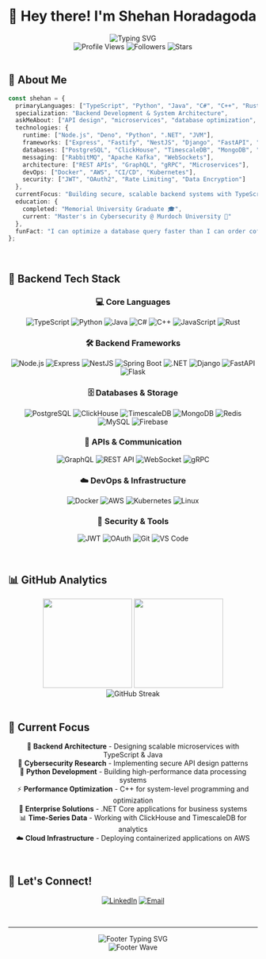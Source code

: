 # 👋 Hey there! I'm **Shehan Horadagoda** 

<div align="center">
  <img src="https://readme-typing-svg.demolab.com?font=Fira+Code&weight=600&size=28&duration=3000&pause=1000&color=00D9FF&center=true&vCenter=true&width=600&lines=Backend+Developer+%F0%9F%9A%80;TypeScript+%26+Python+Expert+%F0%9F%90%8D;Cybersecurity+Enthusiast+%F0%9F%94%92;System+Architecture+Specialist+%F0%9F%8F%97%EF%B8%8F" alt="Typing SVG" />
</div>

<div align="center">
  <img src="https://komarev.com/ghpvc/?username=Neo87z&style=for-the-badge&color=00d9ff&labelColor=1a1a1a" alt="Profile Views" />
  <img src="https://img.shields.io/github/followers/Neo87z?style=for-the-badge&color=00d9ff&labelColor=1a1a1a" alt="Followers" />
  <img src="https://img.shields.io/github/stars/Neo87z?style=for-the-badge&color=00d9ff&labelColor=1a1a1a" alt="Stars" />
</div>

<br>

## 🎯 About Me

```typescript
const shehan = {
  primaryLanguages: ["TypeScript", "Python", "Java", "C#", "C++", "Rust", "JavaScript"],
  specialization: "Backend Development & System Architecture",
  askMeAbout: ["API design", "microservices", "database optimization", "cybersecurity"],
  technologies: {
    runtime: ["Node.js", "Deno", "Python", ".NET", "JVM"],
    frameworks: ["Express", "Fastify", "NestJS", "Django", "FastAPI", "Flask", "Spring Boot", "ASP.NET Core"],
    databases: ["PostgreSQL", "ClickHouse", "TimescaleDB", "MongoDB", "Redis", "MySQL", "Firebase"],
    messaging: ["RabbitMQ", "Apache Kafka", "WebSockets"],
    architecture: ["REST APIs", "GraphQL", "gRPC", "Microservices"],
    devOps: ["Docker", "AWS", "CI/CD", "Kubernetes"],
    security: ["JWT", "OAuth2", "Rate Limiting", "Data Encryption"]
  },
  currentFocus: "Building secure, scalable backend systems with TypeScript & Java",
  education: {
    completed: "Memorial University Graduate 🎓",
    current: "Master's in Cybersecurity @ Murdoch University 🔐"
  },
  funFact: "I can optimize a database query faster than I can order coffee ☕"
};
```

<br>

## 🚀 Backend Tech Stack

<div align="center">

### 💻 Core Languages
![TypeScript](https://img.shields.io/badge/TypeScript-007ACC?style=for-the-badge&logo=typescript&logoColor=white)
![Python](https://img.shields.io/badge/Python-3776AB?style=for-the-badge&logo=python&logoColor=white)
![Java](https://img.shields.io/badge/Java-ED8B00?style=for-the-badge&logo=openjdk&logoColor=white)
![C#](https://img.shields.io/badge/C%23-239120?style=for-the-badge&logo=c-sharp&logoColor=white)
![C++](https://img.shields.io/badge/C++-00599C?style=for-the-badge&logo=c%2B%2B&logoColor=white)
![JavaScript](https://img.shields.io/badge/JavaScript-323330?style=for-the-badge&logo=javascript&logoColor=F7DF1E)
![Rust](https://img.shields.io/badge/Rust-000000?style=for-the-badge&logo=rust&logoColor=white)

### 🛠️ Backend Frameworks
![Node.js](https://img.shields.io/badge/Node.js-43853D?style=for-the-badge&logo=node.js&logoColor=white)
![Express](https://img.shields.io/badge/Express.js-404D59?style=for-the-badge&logo=express&logoColor=white)
![NestJS](https://img.shields.io/badge/NestJS-E0234E?style=for-the-badge&logo=nestjs&logoColor=white)
![Spring Boot](https://img.shields.io/badge/Spring_Boot-6DB33F?style=for-the-badge&logo=spring-boot&logoColor=white)
![.NET](https://img.shields.io/badge/.NET-512BD4?style=for-the-badge&logo=dotnet&logoColor=white)
![Django](https://img.shields.io/badge/Django-092E20?style=for-the-badge&logo=django&logoColor=white)
![FastAPI](https://img.shields.io/badge/FastAPI-005571?style=for-the-badge&logo=fastapi&logoColor=white)
![Flask](https://img.shields.io/badge/Flask-000000?style=for-the-badge&logo=flask&logoColor=white)

### 🗄️ Databases & Storage
![PostgreSQL](https://img.shields.io/badge/PostgreSQL-316192?style=for-the-badge&logo=postgresql&logoColor=white)
![ClickHouse](https://img.shields.io/badge/ClickHouse-FFCC01?style=for-the-badge&logo=clickhouse&logoColor=white)
![TimescaleDB](https://img.shields.io/badge/TimescaleDB-FDB515?style=for-the-badge&logo=timescale&logoColor=white)
![MongoDB](https://img.shields.io/badge/MongoDB-4EA94B?style=for-the-badge&logo=mongodb&logoColor=white)
![Redis](https://img.shields.io/badge/Redis-DC382D?style=for-the-badge&logo=redis&logoColor=white)
![MySQL](https://img.shields.io/badge/MySQL-005C84?style=for-the-badge&logo=mysql&logoColor=white)
![Firebase](https://img.shields.io/badge/Firebase-FFCA28?style=for-the-badge&logo=firebase&logoColor=black)

### 📡 APIs & Communication
![GraphQL](https://img.shields.io/badge/GraphQL-E10098?style=for-the-badge&logo=graphql&logoColor=white)
![REST API](https://img.shields.io/badge/REST-02569B?style=for-the-badge&logo=rest&logoColor=white)
![WebSocket](https://img.shields.io/badge/WebSocket-000000?style=for-the-badge&logo=websocket&logoColor=white)
![gRPC](https://img.shields.io/badge/gRPC-4285F4?style=for-the-badge&logo=grpc&logoColor=white)

### ☁️ DevOps & Infrastructure
![Docker](https://img.shields.io/badge/Docker-2496ED?style=for-the-badge&logo=docker&logoColor=white)
![AWS](https://img.shields.io/badge/AWS-232F3E?style=for-the-badge&logo=amazon-aws&logoColor=white)
![Kubernetes](https://img.shields.io/badge/Kubernetes-326CE5?style=for-the-badge&logo=kubernetes&logoColor=white)
![Linux](https://img.shields.io/badge/Linux-FCC624?style=for-the-badge&logo=linux&logoColor=black)

### 🔐 Security & Tools
![JWT](https://img.shields.io/badge/JWT-000000?style=for-the-badge&logo=jsonwebtokens&logoColor=white)
![OAuth](https://img.shields.io/badge/OAuth-4285F4?style=for-the-badge&logo=oauth&logoColor=white)
![Git](https://img.shields.io/badge/Git-F05032?style=for-the-badge&logo=git&logoColor=white)
![VS Code](https://img.shields.io/badge/VS_Code-0078D4?style=for-the-badge&logo=visual%20studio%20code&logoColor=white)

</div>

<br>

## 📊 GitHub Analytics

<div align="center">
  <img height="180em" src="https://github-readme-stats.vercel.app/api?username=Neo87z&show_icons=true&theme=tokyonight&hide_border=true&bg_color=0d1117"/>
  <img height="180em" src="https://github-readme-stats.vercel.app/api/top-langs/?username=Neo87z&layout=compact&langs_count=8&theme=tokyonight&hide_border=true&bg_color=0d1117"/>
</div>

<div align="center">
  <img src="https://github-readme-streak-stats.herokuapp.com/?user=Neo87z&theme=tokyonight&hide_border=true&background=0d1117" alt="GitHub Streak" />
</div>

<br>

## 🎯 Current Focus

<div align="center">

🚀 **Backend Architecture** - Designing scalable microservices with TypeScript & Java  
🔐 **Cybersecurity Research** - Implementing secure API design patterns  
🐍 **Python Development** - Building high-performance data processing systems  
⚡ **Performance Optimization** - C++ for system-level programming and optimization  
🏢 **Enterprise Solutions** - .NET Core applications for business systems  
📊 **Time-Series Data** - Working with ClickHouse and TimescaleDB for analytics  
☁️ **Cloud Infrastructure** - Deploying containerized applications on AWS  

</div>

<br>

## 🤝 Let's Connect!

<div align="center">
  
[![LinkedIn](https://img.shields.io/badge/LinkedIn-0077B5?style=for-the-badge&logo=linkedin&logoColor=white)](https://www.linkedin.com/in/shehan-horadagoda)
[![Email](https://img.shields.io/badge/Email-D14836?style=for-the-badge&logo=gmail&logoColor=white)](mailto:shehanhoradagoda12@gmail.com)

</div>

<br>

---

<div align="center">
  <img src="https://readme-typing-svg.demolab.com?font=Fira+Code&weight=400&size=18&duration=4000&pause=2000&color=00D9FF&center=true&vCenter=true&width=600&lines=Thanks+for+visiting+my+profile!+%F0%9F%91%8B;Let's+build+robust+backend+systems+together!+%F0%9F%9A%80;Always+open+to+discussing+system+architecture+%F0%9F%8F%97%EF%B8%8F" alt="Footer Typing SVG" />
</div>

<div align="center">
  <img src="https://capsule-render.vercel.app/api?type=waving&color=00d9ff&height=120&section=footer&animation=fadeIn" alt="Footer Wave" />
</div>
